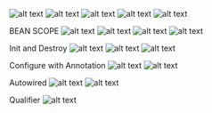 ![alt text](images/image-1.png)
![alt text](images/image.png)
![alt text](images/-3.png)
![alt text](images/image-2.png)
![alt text](images/image-4.png)

BEAN SCOPE
![alt text](images/image-5.png)
![alt text](images/image-6.png)
![alt text](images/image-7.png)
![alt text](images/image-8.png)

Init and Destroy
![alt text](images/image-9.png)
![alt text](images/image-10.png)
![alt text](images/image-11.png)

Configure with Annotation
![alt text](images/image11.png)
![alt text](images/image12.png)

Autowired
![alt text](image.png)
![alt text](image-1.png)

Qualifier
![alt text](image-2.png)
